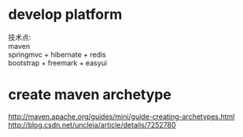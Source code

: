 # develop platform
技术点:<br/>
maven <br/>
springmvc + hibernate + redis <br/>
bootstrap + freemark + easyui<br/>

# create maven archetype

http://maven.apache.org/guides/mini/guide-creating-archetypes.html
http://blog.csdn.net/uncleja/article/details/7252780